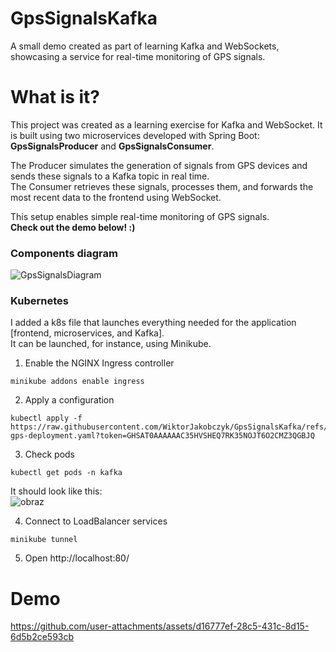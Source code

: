 # GpsSignalsKafka
A small demo created as part of learning Kafka and WebSockets, showcasing a service for real-time monitoring of GPS signals.

# What is it?
This project was created as a learning exercise for Kafka and WebSocket. It is built using two microservices developed with Spring Boot: **GpsSignalsProducer** and **GpsSignalsConsumer**.

The Producer simulates the generation of signals from GPS devices and sends these signals to a Kafka topic in real time. \
The Consumer retrieves these signals, processes them, and forwards the most recent data to the frontend using WebSocket. 

This setup enables simple real-time monitoring of GPS signals. \
**Check out the demo below! :)**

### Components diagram
![GpsSignalsDiagram](https://github.com/user-attachments/assets/33dab96b-045b-41d5-b94a-4f892a417874)

### Kubernetes
I added a k8s file that launches everything needed for the application [frontend, microservices, and Kafka]. \
It can be launched, for instance, using Minikube. 

1. Enable the NGINX Ingress controller
```
minikube addons enable ingress
```

2. Apply a configuration
```
kubectl apply -f https://raw.githubusercontent.com/WiktorJakobczyk/GpsSignalsKafka/refs/heads/main/kafka-gps-deployment.yaml?token=GHSAT0AAAAAAC35HVSHEQ7RK35NOJT6O2CMZ3QGBJQ
```
3. Check pods 
```
kubectl get pods -n kafka
```
It should look like this: \
![obraz](https://github.com/user-attachments/assets/3c0ae2ad-fbc2-4b52-8199-d4f3d8102e24)

4. Connect to LoadBalancer services 
```
minikube tunnel
```
5. Open http://localhost:80/


# Demo
https://github.com/user-attachments/assets/d16777ef-28c5-431c-8d15-6d5b2ce593cb




